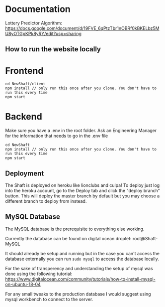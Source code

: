 # Documentation

Lottery Predictor Algorithm: https://docs.google.com/document/d/19FVE_6qPtzTbr1nOBRf0kBKELbz5MU8yOTGpKPk8yRY/edit?usp=sharing 

## How to run the website locally

# Frontend
```
cd NewShaft/client
npm install // only run this once after you clone. You don't have to run this every time
npm start
```

# Backend

Make sure you have a .env in the root folder. Ask an Engineering Manager for the information that needs to go in the .env file
```
cd NewShaft
npm install // only run this once after you clone. You don't have to run this every time
npm start
```

## Deployment
The Shaft is deployed on heroku like lionclubs and culpa! To deploy just log into the heroku account, go to the Deploy tab and click the "deploy branch" button. This will deploy the master branch by default but you may choose a different branch to deploy from instead. 

## MySQL Database

The MySQL database is the prerequisite to everything else working.

Currently the database can be found on  digital ocean droplet:
root@Shaft-MySQL

It should already be setup and running but in the case you can't access the database
externally you can run `sudo mysql` to access the database locally. 

For the sake of transperency and understanding the setup of mysql
was done using the following tutorial: 
https://www.digitalocean.com/community/tutorials/how-to-install-mysql-on-ubuntu-18-04 

For any small tweaks to the production database I would suggest
using mysql workbench to connect to the server.
